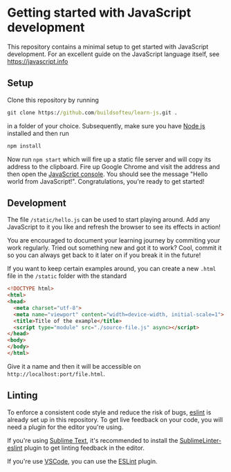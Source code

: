 # Getting started with JavaScript development

This repository contains a minimal setup to get started with JavaScript development.
For an  excellent guide on the JavaScript language itself, see https://javascript.info

## Setup

Clone this repository by running
```cmd
git clone https://github.com/buildsofteu/learn-js.git .
```
in a folder of your choice.
Subsequently, make sure you have [Node js](https://nodejs.org/) installed and then run
```cmd
npm install
```

Now run `npm start` which will fire up a static file server and will copy its address to the clipboard.
Fire up Google Chrome and visit the address and then open the [JavaScript console](https://javascript.info/devtools).
You should see the message "Hello world from JavaScript!".
Congratulations, you're ready to get started!

## Development

The file `/static/hello.js` can be used to start playing around.
Add any JavaScript to it you like and refresh the browser to see its effects in action!

You are encouraged to document your learning journey by commiting your work regularly.
Tried out something new and got it to work?
Cool, commit it so you can always get back to it later on if you break it in the future!

If you want to keep certain examples around, you can create a new `.html` file in the `/static` folder with the standard
```html
<!DOCTYPE html>
<html>
<head>
  <meta charset="utf-8">
  <meta name="viewport" content="width=device-width, initial-scale=1">
  <title>Title of the example</title>
  <script type="module" src="./source-file.js" async></script>
</head>
<body>
</body>
</html>
```
Give it a name and then it will be accessible on `http://localhost:port/file.html`.

## Linting

To enforce a consistent code style and reduce the risk of bugs, [eslint](https://eslint.org) is already set up in this repository.
To get live feedback on your code, you will need a plugin for the editor you're using.

If you're using [Sublime Text](https://www.sublimetext.com/), it's recommended to install the [SublimeLinter-eslint](https://github.com/SublimeLinter/SublimeLinter-eslint) plugin to get linting feedback in the editor.

If you're use [VSCode](https://code.visualstudio.com/), you can use the [ESLint](https://marketplace.visualstudio.com/items?itemName=dbaeumer.vscode-eslint) plugin.
